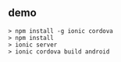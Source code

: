 ## demo

```shell script
> npm install -g ionic cordova
> npm install
> ionic server
> ionic cordova build android
```

